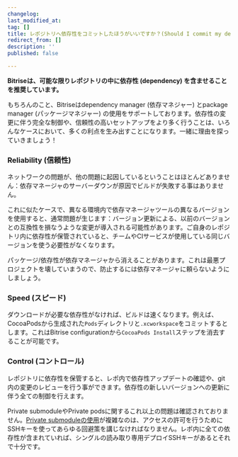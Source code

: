 ```yaml
---
changelog:
last_modified_at:
tag: []
title: レポジトリへ依存性をコミットしたほうがいいですか？(Should I commit my dependencies into my repository?)
redirect_from: []
description: ''
published: false

---
```

**Bitriseは、可能な限りレポジトリの中に依存性 (dependency) を含ませることを推奨しています。**

もちろんのこと、Bitriseはdependency manager (依存マネジャー) とpackage manager (パッケージマネジャー) の使用をサポートしております。依存性の変更に伴う完全な制御や、信頼性の高いセットアップをより多く行うことは、いろんなケースにおいて、多くの利点を生み出すことになります。一緒に理由を探っていきましょう！

### Reliability (信頼性)

ネットワークの問題が、他の問題に起因しているということはほとんどありません：依存マネージャのサーバーダウンが原因でビルドが失敗する事はありません。

これに似たケースで、異なる環境内で依存マネージャツールの異なるバージョンを使用すると、通常問題が生じます：バージョン更新による、以前のバージョンとの互換性を損なうような変更が導入される可能性があります。ご自身のレポジトリ内に依存性が保管されていると、チームやCIサービスが使用している同じバージョンを使う必要性がなくなります。

パッケージ/依存性が依存マネージャから消えることがあります。これは最悪プロジェクトを壊していまうので、防止するには依存マネージャに頼らないようにしましょう。

### Speed (スピード)

ダウンロードが必要な依存性がなければ、ビルドは速くなります。例えば、CocoaPodsから生成された`Pods`ディレクトリと`.xcworkspace`をコミットするとします。これはBitrise configurationから`CocoaPods Install`ステップを消去することが可能です。

### Control (コントロール)

レポジトリに依存性を保管すると、レポ内で依存性アップデートの確認や、git内の変更のレビューを行う事ができます。依存性の新しいバージョンへの更新に伴う全ての制御を行えます。

Private submoduleやPrivate podsに関するこれ以上の問題は確認されておりません。[Private submoduleの使用](/jp/faq/adding-projects-with-submodules/)が複雑なのは、アクセスの許可を行うためにSSHキーを使ってあらゆる回避策を講じなければなりません。レポ内に全ての依存性が含まれていれば、シングルの読み取り専用デプロイSSHキーがあるとそれで十分です。
